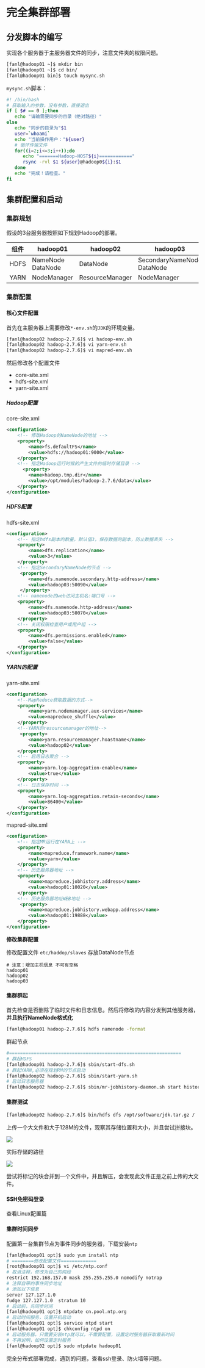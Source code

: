 # 完全集群部署

## 分发脚本的编写

实现各个服务器于主服务器文件的同步，注意文件夹的权限问题。

```bash
[fanl@hadoop01 ~]$ mkdir bin
[fanl@hadoop01 ~]$ cd bin/
[fanl@hadoop01 bin]$ touch mysync.sh
```

`mysync.sh`脚本：

```bash
#! /bin/bash
# 获取输入的参数，没有参数，直接退出
if [ $# == 0 ];then
   echo "请输需要同步的目录（绝对路径）"
else
   echo "同步的目录为"$1
   user=`whoami`
   echo "当前操作用户："${user}
   # 循环传输文件
   for((i=2;i<=3;i++));do
      echo "=======Hadoop-HOST${i}============"
      rsync -rvl $1 ${user}@hadoop0${i}:$1
   done
   echo "完成！请检查。"
fi
```

## 集群配置和启动

### 集群规划

假设的3台服务器按照如下规划Hadoop的部署。

| 组件 | hadoop01             | hadoop02        | hadoop03                       |
| ---- | -------------------- | --------------- | ------------------------------ |
| HDFS | NameNode<br>DataNode | DataNode        | SecondaryNameNode<br/>DataNode |
| YARN | NodeManager          | ResourceManager | NodeManager                    |

### 集群配置

#### 核心文件配置

首先在主服务器上需要修改`*-env.sh`的`JDK`的环境变量。

```bash
[fanl@hadoop02 hadoop-2.7.6]$ vi hadoop-env.sh
[fanl@hadoop02 hadoop-2.7.6]$ vi yarn-env.sh
[fanl@hadoop02 hadoop-2.7.6]$ vi mapred-env.sh
```

然后修改各个配置文件

- core-site.xml
- hdfs-site.xml
- yarn-site.xml

##### Hadoop配置

core-site.xml

```xml
<configuration>
    <!-- 修改Hadoop的NameNode的地址 -->
    <property>
        <name>fs.defaultFS</name>
        <value>hdfs://hadoop01:9000</value>
    </property>
    <!-- 指定Hadoop运行时候的产生文件的临时存储目录 -->
      <property>
        <name>hadoop.tmp.dir</name>
        <value>/opt/modules/hadoop-2.7.6/data</value>
    </property>
</configuration>
```

##### HDFS配置

hdfs-site.xml

```xml
<configuration>
    <!-- 指定hdfs副本的数量，默认值3，保存数据的副本，防止数据丢失 -->
    <property>
        <name>dfs.replication</name>
        <value>3</value>
    </property>
    <!-- 指定SecondaryNameNode的节点 -->
     <property>
        <name>dfs.namenode.secondary.http-address</name>
        <value>hadoop03:50090</value>
     </property>
    <!-- namenode的web访问主机名:端口号 -->
    <property>
        <name>dfs.namenode.http-address</name>
        <value>hadoop03:50070</value>
	</property>
    <!-- 关闭权限检查用户或用户组 -->
	<property>
        <name>dfs.permissions.enabled</name>
        <value>false</value>
	</property>
</configuration>
```

##### YARN的配置

yarn-site.xml

```xml
<configuration>
    <!--MapReduce获取数据的方式-->
    <property>
        <name>yarn.nodemanager.aux-services</name>
        <value>mapreduce_shuffle</value>
    </property>
    <!--YARN的resourcemanager的地址-->
     <property>
        <name>yarn.resourcemanager.hoastname</name>
        <value>hadoop02</value>
    </property>
    <!-- 启用日志聚合 -->
	<property>
        <name>yarn.log-aggregation-enable</name>
        <value>true</value>
    </property>
	<!-- 日志保存时间 -->
	<property>
        <name>yarn.log-aggregation.retain-seconds</name>
        <value>86400</value>
    </property>
</configuration>
```

mapred-site.xml

```xml
<configuration>
    <!-- 指定MR运行在YARN上 -->
    <property>
        <name>mapreduce.framework.name</name>
        <value>yarn</value>
    </property>
    <!-- 历史服务器地址 -->
    <property>
        <name>mapreduce.jobhistory.address</name>
        <value>hadoop01:10020</value>
    </property>
    <!-- 历史服务器地址WEB地址 -->
     <property>
        <name>mapreduce.jobhistory.webapp.address</name>
        <value>hadoop01:19888</value>
    </property>
</configuration>
```

**修改集群配置**

修改配置文件 `etc/haddop/slaves` 存放DataNode节点

```
# 注意：增加主机信息 不可有空格
hadoop01
hadoop02
hadoop03
```

#### 集群群起

首先检查是否删除了临时文件和日志信息。然后将修改的内容分发到其他服务器，**并且执行NameNode格式化**

```bash
[fanl@hadoop01 hadoop-2.7.6]$ hdfs namenode -format
```

群起节点

```bash
#===============================================================
# 群起HDFS
[fanl@hadoop01 hadoop-2.7.6]$ sbin/start-dfs.sh
# 群起YARN,必须在规划RM的节点启动
[fanl@hadoop02 hadoop-2.7.6]$ sbin/start-yarn.sh
# 启动日志服务器
[fanl@hadoop02 hadoop-2.7.6]$ sbin/mr-jobhistory-daemon.sh start historyserver
```

#### 集群测试

```bash
[fanl@hadoop02 hadoop-2.7.6]$ bin/hdfs dfs /opt/software/jdk.tar.gz /
```

上传一个大文件和大于128M的文件，观察其存储位置和大小，并且尝试拼接块。

![](assets/20190313183152.png)

实际存储的路径

![](assets/20190313183739.png)

尝试将标记的块合并到一个文件中，并且解压，会发现此文件正是之前上传的大文件。

#### SSH免密码登录

查看Linux配置篇

#### 集群时间同步

配置第一台集群节点为事件同步的服务器，下载安装`ntp`

```bash
[fanl@hadoop01 opt]$ sudo yum install ntp
# ========修改配置文件=============
[root@hadoop01 opt]$ vi /etc/ntp.conf
# 取消注释，修改为自己的网段
restrict 192.168.157.0 mask 255.255.255.0 nomodify notrap
# 注释自带的事件同步地址
# 添加以下信息
server 127.127.1.0
fudge 127.127.1.0  stratum 10
# 启动前，先同步时间
[fanl@hadoop01 opt]$ ntpdate cn.pool.ntp.org
# 启动时间服务，设置开机启动
[fanl@hadoop01 opt]$ service ntpd start
[fanl@hadoop01 opt]$ chkconfig ntpd on
# 启动服务器，只需要安装ntp就可以，不需要配置，设置定时服务器获取最新时间
# 不再说明，如何设置定时服务
[fanl@hadoop02 opt]$ sudo ntpdate hadoop01
```

完全分布式部署完成，遇到的问题，查看ssh登录、防火墙等问题。